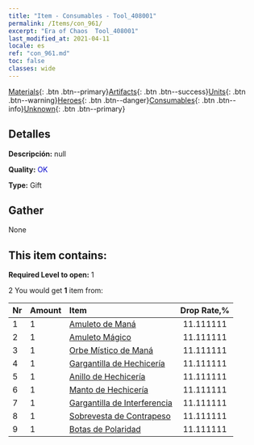 ```yaml
---
title: "Item - Consumables - Tool_408001"
permalink: /Items/con_961/
excerpt: "Era of Chaos  Tool_408001"
last_modified_at: 2021-04-11
locale: es
ref: "con_961.md"
toc: false
classes: wide
---
```

 [Materials](/es/Items/){: .btn .btn--primary}[Artifacts](/es/Items/Artifacts/){: .btn .btn--success}[Units](/es/Items/Units/){: .btn .btn--warning}[Heroes](/es/Items/Heroes/){: .btn .btn--danger}[Consumables](/es/Items/Consumables/){: .btn .btn--info}[Unknown](/es/Items/Unknown/){: .btn .btn--primary}

## Detalles
 **Descripción:** null

 **Quality:** <span style="color: #0000CD">OK</span>

 **Type:** Gift

## Gather

  None

## This item contains:

 **Required Level to open:** 1

 2 You would get **1** item  from:

  | Nr | Amount |     Item    | Drop Rate,% |
  |:---|:-------|:------------|:---------:|
  | 1 | 1 | [Amuleto de Maná](/es/Items/art_112/) | 11.111111 | 
  | 2 | 1 | [Amuleto Mágico](/es/Items/art_113/) | 11.111111 | 
  | 3 | 1 | [Orbe Místico de Maná](/es/Items/art_114/) | 11.111111 | 
  | 4 | 1 | [Gargantilla de Hechicería](/es/Items/art_115/) | 11.111111 | 
  | 5 | 1 | [Anillo de Hechicería](/es/Items/art_116/) | 11.111111 | 
  | 6 | 1 | [Manto de Hechicería](/es/Items/art_117/) | 11.111111 | 
  | 7 | 1 | [Gargantilla de Interferencia](/es/Items/art_118/) | 11.111111 | 
  | 8 | 1 | [Sobrevesta de Contrapeso](/es/Items/art_119/) | 11.111111 | 
  | 9 | 1 | [Botas de Polaridad](/es/Items/art_120/) | 11.111111 | 
